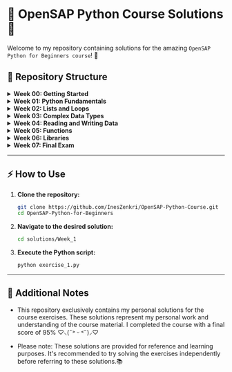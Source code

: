 # 🌟 OpenSAP Python Course Solutions 🚀

Welcome to my repository containing solutions for the amazing `OpenSAP Python for Beginners course`! 🎉

## 📁 Repository Structure

<details>
  <summary><b>Week 00: Getting Started</b></summary>
  <ul>
    <li><a href="./solutions/Week00/exercise_01.py">exercise_01.py</a></li>
  </ul>
</details>

<details>
  <summary><b>Week 01: Python Fundamentals</b></summary>
  <ul>
    <li><a href="solutions/Week01/exercise_01.py">exercise_01.py</a></li>
    <li><a href="./solutions/Week01/exercise_02.py">exercise_02.py</a></li>
    <li><a href="./solutions/Week01/exercise_03.py">exercise_03.py</a></li>
    <li><a href="./solutions/Week01/bonus.py">bonus.py</a></li>
  </ul>
</details>

<details>
  <summary><b>Week 02: Lists and Loops</b></summary>
  <ul>
    <li><a href="./solutions/Week02/exercise_01.py">exercise_01.py</a></li>
    <li><a href="./solutions/Week02/exercise_02.py">exercise_02.py</a></li>
    <li><a href="./solutions/Week02/exercise_03.py">exercise_03.py</a></li>
    <li><a href="./solutions/Week02/exercise_04.py">exercise_04.py</a></li>
    <li><a href="./solutions/Week02/bonus.py">bonus.py</a></li>
  </ul>
</details>

<details>
  <summary><b>Week 03: Complex Data Types</b></summary>
  <ul>
    <li><a href="./solutions/Week03/exercise_01.py">exercise_01.py</a></li>
    <li><a href="./solutions/Week03/exercise_02.py">exercise_02.py</a></li>
    <li><a href="./solutions/Week03/exercise_03.py">exercise_03.py</a></li>
    <li><a href="./solutions/Week03/bonus.py">bonus.py</a></li>
  </ul>
</details>

<details>
  <summary><b>Week 04: Reading and Writing Data</b></summary>
  <ul>
    <li><a href="./solutions/Week04/exercise_01.py">exercise_01.py</a></li>
    <li><a href="./solutions/Week04/exercise_02.py">exercise_02.py</a></li>
    <li><a href="./solutions/Week04/exercise_03.py">exercise_03.py</a></li>
    <li><a href="./solutions/Week04/exercise_04.py">exercise_04.py</a></li>
    <li><a href="./solutions/Week04/bonus.py">bonus.py</a></li>
  </ul>
</details>

<details>
  <summary><b>Week 05: Functions</b></summary>
  <ul>
    <li><a href="./solutions/Week05/exercise_01.py">exercise_01.py</a></li>
    <li><a href="./solutions/Week05/exercise_02.py">exercise_02.py</a></li>
    <li><a href="./solutions/Week05/exercise_03.py">exercise_03.py</a></li>
    <li><a href="./solutions/Week05/exercise_04.py">exercise_04.py</a></li>
    <li><a href="./solutions/Week05/bonus.py">bonus.py</a></li>
  </ul>
</details>

<details>
  <summary><b>Week 06: Libraries</b></summary>
  <ul>
    <li><a href="./solutions/Week06/exercise_01.py">exercise_01.py</a></li>
    <li><a href="./solutions/Week06/exercise_02.py">exercise_02.py</a></li>
    <li><a href="./solutions/Week06/exercise_03.py">exercise_03.py</a></li>
    <li><a href="./solutions/Week06/bonus.py">bonus.py</a></li>
  </ul>
</details>

<details>
  <summary><b>Week 07: Final Exam</b></summary>
  <ul>
    <li><a href="./solutions/Week07/exam.py">exam.py</a></li>
  </ul>
</details>

- - - 

## ⚡ How to Use

1. **Clone the repository:**
    ```bash
    git clone https://github.com/InesZenkri/OpenSAP-Python-Course.git
    cd OpenSAP-Python-for-Beginners
    ```

2. **Navigate to the desired solution:**
    ```bash
    cd solutions/Week_1
    ```

3. **Execute the Python script:**
    ```bash
    python exercise_1.py
    ```

- - - 

## 📝 Additional Notes

- This repository exclusively contains my personal solutions for the course exercises. These solutions represent my personal work and understanding of the course material. I completed the course with a final score of 95%  ♡⸜(˶˃ ᵕ ˂˶)⸝♡

- Please note: These solutions are provided for reference and learning purposes. It's recommended to try solving the exercises independently before referring to these solutions.📚
